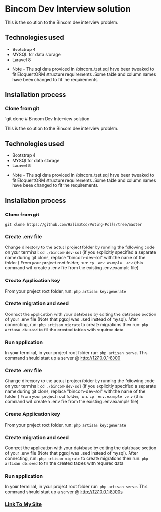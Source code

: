 # Bincom Dev Interview solution

This is the solution to the Bincom dev interview problem.

## Technologies used

-   Bootstrap 4
-   MYSQL for data storage
-   Laravel 8

*   Note - The sql data provided in /bincom_test.sql have been tweaked to fit EloquentORM structure requirements .Some table and column names have been changed to fit the requirements.

## Installation process

### Clone from git

`git clone # Bincom Dev Interview solution

This is the solution to the Bincom dev interview problem.

## Technologies used

-   Bootstrap 4
-   MYSQLfor data storage
-   Laravel 8

*   Note - The sql data provided in /bincom_test.sql have been tweaked to fit EloquentORM structure requirements .Some table and column names have been changed to fit the requirements.

## Installation process

### Clone from git

`git clone https://github.com/Halimatcd/Voting-Polls/tree/master`

### Create .env file

Change directory to the actual project folder by running the following code on your terminal:
`cd ./bincom-dev-sol` (if you explicitly specified a separate name during git clone, replace "bincom-dev-sol" with the name of the folder )
From your project root folder, run:
`cp .env.example .env` (this command will create a .env file from the existing .env.example file)

### Create Application key

From your project root folder, run:
`php artisan key:generate`

### Create migration and seed

Connect the application with your database by editing the database section of your .env file (Note that pgsql was used instead of mysql).
After connecting, run:
`php artisan migrate` to create migrations
then run:
`php artisan db:seed` to fill the created tables with required data

### Run application

In your terminal, in your project root folder run:
`php artisan serve`. This command should start up a server @ http://127.0.0.1:8000

### Create .env file

Change directory to the actual project folder by running the following code on your terminal:
`cd ./bincom-dev-sol` (if you explicitly specified a separate name during git clone, replace "bincom-dev-sol" with the name of the folder )
From your project root folder, run:
`cp .env.example .env` (this command will create a .env file from the existing .env.example file)

### Create Application key

From your project root folder, run:
`php artisan key:generate`

### Create migration and seed

Connect the application with your database by editing the database section of your .env file (Note that pgsql was used instead of mysql).
After connecting, run:
`php artisan migrate` to create migrations
then run:
`php artisan db:seed` to fill the created tables with required data

### Run application

In your terminal, in your project root folder run:
`php artisan serve`. This command should start up a server @ http://127.0.0.1:8000s

### [Link To My Site](http://leebin-votings.herokuapp.com/scores)
